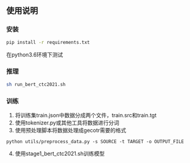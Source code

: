 ## 使用说明


### 安装
```.bash
pip install -r requirements.txt
```

在python3.6环境下测试


### 推理
```.bash
sh run_bert_ctc2021.sh
```

### 训练
1. 将训练集train.json中数据分成两个文件，train.src和train.tgt  
2. 使用tokenizer.py或其他工具将数据进行分词  
3. 使用预处理脚本将数据处理成gecotr需要的格式  
```
python utils/preprocess_data.py -s SOURCE -t TARGET -o OUTPUT_FILE
```
4. 使用stage1_bert_ctc2021.sh训练模型  
